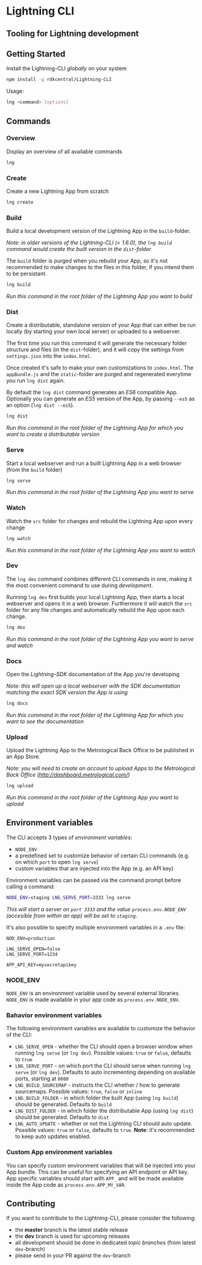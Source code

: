 # Lightning CLI

## Tooling for Lightning development

## Getting Started

Install the Lightning-CLI _globally_ on your system

```bash
npm install -g rdkcentral/Lightning-CLI
```

Usage:

```bash
lng <command> [options]
```

##  Commands

### Overview

Display an overview of all available commands

```bash
lng
```


### Create

Create a new Lightning App from scratch

```bash
lng create
```


### Build

Build a local development version of the Lightning App in the `build`-folder.

_Note: in older versions of the Lightning-CLI (< 1.6.0), the `lng build` command would create the built version in the `dist`-folder_

The `build` folder is purged when you rebuild your App, so it's not recommended to make changes to the files in this folder, if you intend them to be persistant.

```bash
lng build
```

_Run this command in the root folder of the Lightning App you want to build_


### Dist

Create a distributable, standalone version of your App that can either be run locally (by starting your own local server) or uploaded to a webserver.

The first time you run this command it will generate the necessary folder structure and files (in the `dist`-folder), and it will copy the settings from `settings.json` into the `index.html`.

Once created it's safe to make your own customizations to `index.html`. The `appBundle.js` and the `static`-folder are purged and regenerated everytime you run `lng dist` again.

By default the `lng dist` command generates an _ES6_ compatible App. Optionally you can generate an _ES5_ version of the App, by passing `--es5` as an option (`lng dist --es5`).

```bash
lng dist
```

_Run this command in the root folder of the Lightning App for which you want to create a distributable version_


### Serve

Start a local webserver and run a built Lightning App in a web browser (from the `build` folder)

```bash
lng serve
```

_Run this command in the root folder of the Lightning App you want to serve_


### Watch

Watch the `src` folder for changes and rebuild the Lightning App upon every change

```bash
lng watch
```

_Run this command in the root folder of the Lightning App you want to watch_


### Dev

The `lng dev` command combines different CLI commands in one, making it the most convenient command to use during _development_.

Running `lng dev` first builds your local Lightning App, then starts a local webserver and opens it in a web browser. Furthermore it will watch the `src` folder for any file changes and automatically rebuild the App upon each change.

```bash
lng dev
```

_Run this command in the root folder of the Lightning App you want to serve and watch_


### Docs

Open the _Lightning-SDK_ documentation of the App you're developing

_Note: this will open up a local webserver with the SDK documentation matching the exact SDK version the App is using_

```bash
lng docs
```

_Run this command in the root folder of the Lightning App for which you want to see the documentation_


### Upload

Upload the Lightning App to the Metrological Back Office to be published in an App Store.

_Note: you will need to create an account to upload Apps to the Metrological Back Office (http://dashboard.metrological.com/)_

```bash
lng upload
```

_Run this command in the root folder of the Lightning App you want to upload_

## Environment variables

The CLI accepts 3 types of _environment variables_:

- `NODE_ENV`
- a predefined set to customize behavior of certain CLI commands (e.g. on which `port` to open `lng serve`)
- custom variables that are injected into the App (e.g. an API key)

Environment variables can be passed via the command prompt before calling a command:

```bash
NODE_ENV=staging LNG_SERVE_PORT=3333 lng serve
```

_This will start a server on `port 3333` and the value `process.env.NODE_ENV` (accesible from within an app) will be set to `staging`_.

It's also possible to specify multiple environment variables in a `.env` file:

```
NOD_ENV=production

LNG_SERVE_OPEN=false
LNG_SERVE_PORT=1234

APP_API_KEY=mysecretapikey
```

### NODE_ENV

`NODE_ENV` is an environment variable used by several external libraries. `NODE_ENV` is made available in your app code as `process.env.NODE_ENV`.

### Bahavior environment variables

The following environment variables are available to customize the behavior of the CLI:

- `LNG_SERVE_OPEN` - whether the CLI should open a browser window when running `lng serve` (or `lng dev`). Possible values: `true` or `false`, defaults to `true`
- `LNG_SERVE_PORT` - on which port the CLI should serve when running `lng serve` (or `lng dev`). Defaults to auto incrementing depending on available ports, starting at `8080`
- `LNG_BUILD_SOURCEMAP` - instructs the CLI whether / how to generate sourcemaps. Possible values: `true`, `false` or `inline`
- `LNG_BUILD_FOLDER` - in which folder the built App (using `lng build`) should be generated. Defaults to `build`
- `LNG_DIST_FOLDER` - in which folder the distributable App (using `lng dist`) should be generated. Defaults to `dist`
- `LNG_AUTO_UPDATE` - whether or not the Lightning CLI should auto update. Possible values: `true` or `false`, defaults to `true`. **Note**: it's recommended to keep auto updates enabled.

### Custom App environment variables

You can specify custom environment variables that will be injected into your App bundle. This can be useful for specifying an API endpoint or API key.
App specific variables should start with `APP_` and will be made available inside the App code as `process.env.APP_MY_VAR`.

## Contributing

If you want to contribute to the Lightning-CLI, please consider the following:

- the **master** branch is the latest stable release
- the **dev** branch is used for upcoming releases
- all development should be done in dedicated *topic branches* (from latest `dev`-branch)
- please send in your PR against the `dev`-branch
